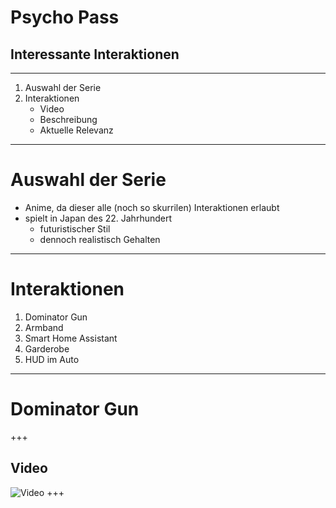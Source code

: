 # Psycho Pass
## Interessante Interaktionen
---
1. Auswahl der Serie
2. Interaktionen
    - Video
    - Beschreibung
    - Aktuelle Relevanz
---
# Auswahl der Serie
- Anime, da dieser alle (noch so skurrilen) Interaktionen erlaubt
- spielt in Japan des 22. Jahrhundert
    - futuristischer Stil
    - dennoch realistisch Gehalten
---
# Interaktionen
1. Dominator Gun
2. Armband
3. Smart Home Assistant
4. Garderobe
5. HUD im Auto
---
# Dominator Gun
+++
## Video
![Video](https://www.youtube.com/embed/E-hGtr92TSA)
+++
